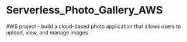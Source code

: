 # Serverless_Photo_Gallery_AWS
AWS project - build a cloud-based photo application that allows users to upload, view, and manage images

